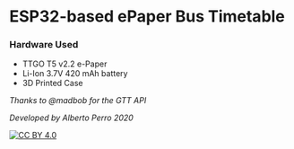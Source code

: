 # ESP32-based ePaper Bus Timetable

### Hardware Used
- TTGO T5 v2.2 e-Paper
- Li-Ion 3.7V 420 mAh battery
- 3D Printed Case

_Thanks to @madbob for the GTT API_

_Developed by Alberto Perro 2020_

[![CC BY 4.0][cc-by-shield]][cc-by]

[cc-by]: http://creativecommons.org/licenses/by/4.0/
[cc-by-image]: https://i.creativecommons.org/l/by/4.0/88x31.png
[cc-by-shield]: https://img.shields.io/badge/License-CC%20BY%204.0-lightgrey.svg
